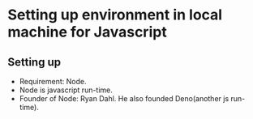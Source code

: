 # Setting up environment in local machine for Javascript

## Setting up

* Requirement: Node.
* Node is javascript run-time.
* Founder of Node: Ryan Dahl. He also founded Deno(another js run-time).

